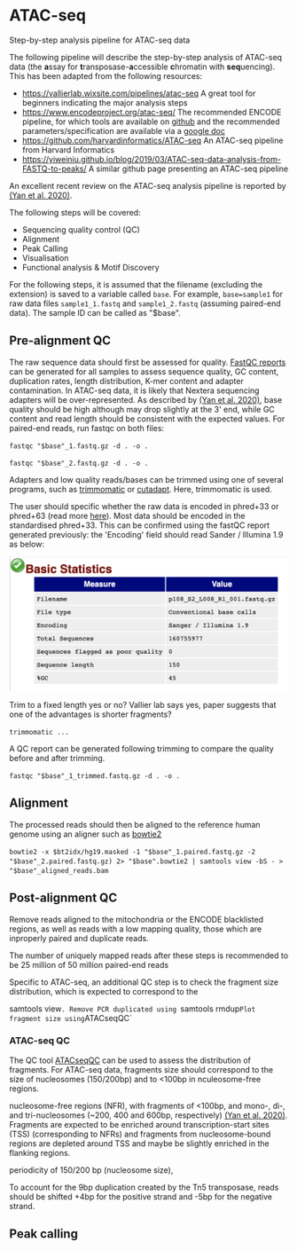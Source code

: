 # ATAC-seq
Step-by-step analysis pipeline for ATAC-seq data

The following pipeline will describe the step-by-step analysis of ATAC-seq data (the **a**ssay for **t**ransposase-**a**ccessible **c**hromatin with **seq**uencing). This has been adapted from the following resources:

- https://vallierlab.wixsite.com/pipelines/atac-seq A great tool for beginners indicating the major analysis steps 
- https://www.encodeproject.org/atac-seq/ The recommended ENCODE pipeline, for which tools are available on [github](https://github.com/ENCODE-DCC/atac-seq-pipeline) and the recommended parameters/specification are available via a [google doc](https://docs.google.com/document/d/1f0Cm4vRyDQDu0bMehHD7P7KOMxTOP-HiNoIvL1VcBt8/edit)
- https://github.com/harvardinformatics/ATAC-seq An ATAC-seq pipeline from Harvard Informatics 
- https://yiweiniu.github.io/blog/2019/03/ATAC-seq-data-analysis-from-FASTQ-to-peaks/ A similar github page presenting an ATAC-seq pipeline 

An excellent recent review on the ATAC-seq analysis pipeline is reported by [(Yan et al. 2020)](https://genomebiology.biomedcentral.com/track/pdf/10.1186/s13059-020-1929-3).

The following steps will be covered:

- Sequencing quality control (QC) 
- Alignment 
- Peak Calling
- Visualisation
- Functional analysis & Motif Discovery

For the following steps, it is assumed that the filename (excluding the extension) is saved to a variable called `base`. For example, `base=sample1` for raw data files `sample1_1.fastq` and `sample1_2.fastq` (assuming paired-end data). The sample ID can be called as "$base".

## Pre-alignment QC

The raw sequence data should first be assessed for quality. [FastQC reports](https://dnacore.missouri.edu/PDF/FastQC_Manual.pdf) can be generated for all samples to assess sequence quality, GC content, duplication rates, length distribution, K-mer content and adapter contamination. In ATAC-seq data, it is likely that Nextera sequencing adapters will be over-represented. As described by [(Yan et al. 2020)](https://genomebiology.biomedcentral.com/track/pdf/10.1186/s13059-020-1929-3), base quality should be high although may drop slightly at the 3' end, while GC content and read length should be consistent with the expected values. For paired-end reads, run fastqc on both files:

`fastqc "$base"_1.fastq.gz -d . -o .`

`fastqc "$base"_2.fastq.gz -d . -o .`

Adapters and low quality reads/bases can be trimmed using one of several programs, such as [trimmomatic](http://www.usadellab.org/cms/?page=trimmomatic) or [cutadapt](https://cutadapt.readthedocs.io/en/stable/). Here, trimmomatic is used.

The user should specific whether the raw data is encoded in phred+33 or phred+63 (read more [here](https://sequencing.qcfail.com/articles/incorrect-encoding-of-phred-scores/)). Most data should be encoded in the standardised phred+33. This can be confirmed using the fastQC report generated previously: the 'Encoding' field should read Sander / Illumina 1.9 as below: 

![FastQC](Figures/fastqc1.png)

Trim to a fixed length yes or no? Vallier lab says yes, paper suggests that one of the advantages is shorter fragments?

`trimmomatic ... `

A QC report can be generated following trimming to compare the quality before and after trimming.

`fastqc "$base"_1_trimmed.fastq.gz -d . -o .`  

## Alignment

The processed reads should then be aligned to the reference human genome using an aligner such as [bowtie2](http://bowtie-bio.sourceforge.net/bowtie2/index.shtml) 


`bowtie2 -x $bt2idx/hg19.masked -1 "$base"_1.paired.fastq.gz -2 "$base"_2.paired.fastq.gz) 2> "$base".bowtie2 | samtools view -bS - > "$base"_aligned_reads.bam`

## Post-alignment QC

Remove reads aligned to the mitochondria or the ENCODE blacklisted regions, as well as reads with a low mapping quality, those which are inproperly paired and duplicate reads.

The number of uniquely mapped reads after these steps is recommended to be 25 million of 50 million paired-end reads

Specific to ATAC-seq, an additional QC step is to check the fragment size distribution, which is expected to correspond to the 

samtools view`.
Remove PCR duplicated using `samtools rmdup`
Plot fragment size using `ATACseqQC`

### ATAC-seq QC 

The QC tool [ATACseqQC](https://www.bioconductor.org/packages/release/bioc/html/ATACseqQC.html) can be used to assess the distribution of fragments. For ATAC-seq data, fragments size should correspond to the size of nucleosomes (150/200bp) and to <100bp in nculeosome-free regions. 

nucleosome-free regions (NFR), with fragments of <100bp, and mono-, di-, and tri-nucleosomes (~200, 400 and 600bp, respectively) [(Yan et al. 2020)](https://genomebiology.biomedcentral.com/track/pdf/10.1186/s13059-020-1929-3). Fragments are expected to be enriched around transcription-start sites (TSS) (corresponding to NFRs) and fragments from nucleosome-bound regions are depleted around TSS and maybe be slightly enriched in the flanking regions. 

 periodicity of 150/200 bp (nucleosome size),

To account for the 9bp duplication created by the Tn5 transposase, reads should be shifted +4bp for the positive strand and -5bp for the negative strand. 

## Peak calling  